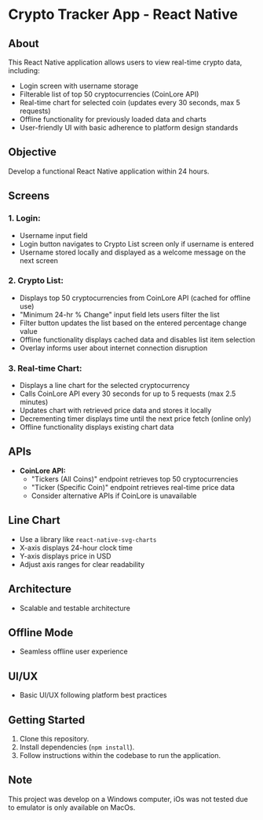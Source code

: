 # Crypto Tracker App - React Native

## About

This React Native application allows users to view real-time crypto data, including:

*   Login screen with username storage
*   Filterable list of top 50 cryptocurrencies (CoinLore API)
*   Real-time chart for selected coin (updates every 30 seconds, max 5 requests)
*   Offline functionality for previously loaded data and charts
*   User-friendly UI with basic adherence to platform design standards

## Objective

Develop a functional React Native application within 24 hours.

## Screens

### 1. Login:

*   Username input field
*   Login button navigates to Crypto List screen only if username is entered
*   Username stored locally and displayed as a welcome message on the next screen

### 2. Crypto List:

*   Displays top 50 cryptocurrencies from CoinLore API (cached for offline use)
*   "Minimum 24-hr % Change" input field lets users filter the list
*   Filter button updates the list based on the entered percentage change value
*   Offline functionality displays cached data and disables list item selection
*   Overlay informs user about internet connection disruption

### 3. Real-time Chart:

*   Displays a line chart for the selected cryptocurrency
*   Calls CoinLore API every 30 seconds for up to 5 requests (max 2.5 minutes)
*   Updates chart with retrieved price data and stores it locally
*   Decrementing timer displays time until the next price fetch (online only)
*   Offline functionality displays existing chart data

## APIs

*   **CoinLore API:**
    *   "Tickers (All Coins)" endpoint retrieves top 50 cryptocurrencies
    *   "Ticker (Specific Coin)" endpoint retrieves real-time price data
    *   Consider alternative APIs if CoinLore is unavailable

## Line Chart

*   Use a library like `react-native-svg-charts`
*   X-axis displays 24-hour clock time
*   Y-axis displays price in USD
*   Adjust axis ranges for clear readability

## Architecture

*   Scalable and testable architecture

## Offline Mode

*   Seamless offline user experience

## UI/UX

*   Basic UI/UX following platform best practices

## Getting Started

1.  Clone this repository.
2.  Install dependencies (`npm install`).
3.  Follow instructions within the codebase to run the application.

## Note

This project was develop on a Windows computer, iOs was not tested due to emulator is only available on MacOs.
